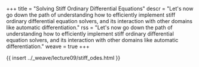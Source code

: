 +++
title = "Solving Stiff Ordinary Differential Equations"
descr = "Let's now go down the path of understanding how to efficiently implement stiff ordinary differential equation solvers, and its interaction with other domains like automatic differentiation."
rss = "Let's now go down the path of understanding how to efficiently implement stiff ordinary differential equation solvers, and its interaction with other domains like automatic differentiation."
weave = true
+++

{{ insert ../_weave/lecture09/stiff_odes.html }}